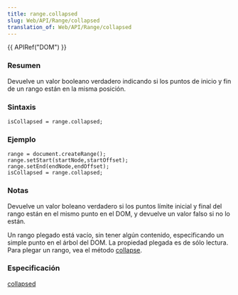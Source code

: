 ```yaml
---
title: range.collapsed
slug: Web/API/Range/collapsed
translation_of: Web/API/Range/collapsed
---
```


{{ APIRef("DOM") }}

### Resumen

Devuelve un valor booleano verdadero indicando si los puntos de inicio y fin de un rango están en la misma posición.

### Sintaxis

```
isCollapsed = range.collapsed;
```

### Ejemplo

```
range = document.createRange();
range.setStart(startNode,startOffset);
range.setEnd(endNode,endOffset);
isCollapsed = range.collapsed;
```

### Notas

Devuelve un valor boleano verdadero si los puntos límite inicial y final del rango están en el mismo punto en el DOM, y devuelve un valor falso si no lo están.

Un rango plegado está vacío, sin tener algún contenido, especificando un simple punto en el árbol del DOM. La propiedad plegada es de sólo lectura. Para plegar un rango, vea el método [collapse](es/DOM/range.collapse).

### Especificación

[collapsed](http://www.w3.org/TR/DOM-Level-2-Traversal-Range/ranges.html#Level-2-Range-attr-collapsed)
